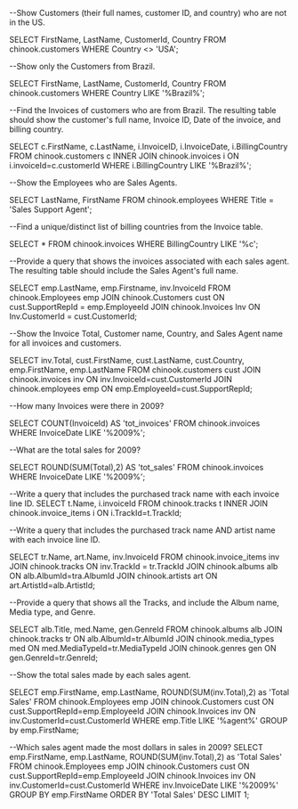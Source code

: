--Show Customers (their full names, customer ID, and country) who are not in the US. 

SELECT FirstName, LastName, CustomerId, Country
FROM chinook.customers
WHERE Country <> 'USA';



--Show only the Customers from Brazil.

SELECT FirstName, LastName, CustomerId, Country
FROM chinook.customers
WHERE Country LIKE '%Brazil%';



--Find the Invoices of customers who are from Brazil. The resulting table should show the customer's full name, Invoice ID, Date of the invoice, and billing country.

SELECT c.FirstName, c.LastName, i.InvoiceID, i.InvoiceDate, i.BillingCountry
FROM chinook.customers c
INNER JOIN chinook.invoices i
ON i.invoiceId=c.customerId
WHERE i.BillingCountry LIKE '%Brazil%';



--Show the Employees who are Sales Agents.

SELECT LastName, FirstName
FROM chinook.employees
WHERE Title = 'Sales Support Agent';



--Find a unique/distinct list of billing countries from the Invoice table.

SELECT * 
FROM chinook.invoices
WHERE BillingCountry LIKE '%c';



--Provide a query that shows the invoices associated with each sales agent. The resulting table should include the Sales Agent's full name.
    
SELECT emp.LastName, emp.Firstname, inv.InvoiceId
FROM chinook.Employees emp 
JOIN chinook.Customers cust 
ON cust.SupportRepId = emp.EmployeeId
JOIN chinook.Invoices Inv 
ON Inv.CustomerId = cust.CustomerId;



--Show the Invoice Total, Customer name, Country, and Sales Agent name for all invoices and customers.

SELECT inv.Total, cust.FirstName, cust.LastName, cust.Country, emp.FirstName, emp.LastName
FROM chinook.customers cust
JOIN chinook.invoices inv
ON inv.InvoiceId=cust.CustomerId
JOIN chinook.employees emp
ON emp.EmployeeId=cust.SupportRepId;



--How many Invoices were there in 2009?

SELECT COUNT(InvoiceId) AS 'tot_invoices'
FROM chinook.invoices
WHERE InvoiceDate LIKE '%2009%';



--What are the total sales for 2009?

SELECT ROUND(SUM(Total),2) AS 'tot_sales'
FROM chinook.invoices
WHERE InvoiceDate LIKE '%2009%';



--Write a query that includes the purchased track name with each invoice line ID.
SELECT t.Name, i.invoiceId
FROM chinook.tracks t
INNER JOIN chinook.invoice_items i
ON i.TrackId=t.TrackId;



--Write a query that includes the purchased track name AND artist name with each invoice line ID.

SELECT tr.Name, art.Name, inv.InvoiceId
FROM chinook.invoice_items inv
JOIN chinook.tracks
ON inv.TrackId = tr.TrackId
JOIN chinook.albums alb
ON alb.AlbumId=tra.AlbumId
JOIN chinook.artists art
ON art.ArtistId=alb.ArtistId;



--Provide a query that shows all the Tracks, and include the Album name, Media type, and Genre.

SELECT alb.Title, med.Name, gen.GenreId
FROM chinook.albums alb
JOIN chinook.tracks tr
ON alb.AlbumId=tr.AlbumId
JOIN chinook.media_types med
ON med.MediaTypeId=tr.MediaTypeId
JOIN chinook.genres gen
ON gen.GenreId=tr.GenreId;



--Show the total sales made by each sales agent.
 
SELECT emp.FirstName, emp.LastName, ROUND(SUM(inv.Total),2) as 'Total Sales'
FROM chinook.Employees emp
JOIN chinook.Customers cust 
ON cust.SupportRepId=emp.EmployeeId
JOIN chinook.Invoices inv
ON inv.CustomerId=cust.CustomerId
WHERE emp.Title LIKE '%agent%'
GROUP by emp.FirstName;


--Which sales agent made the most dollars in sales in 2009?
SELECT emp.FirstName, emp.LastName, ROUND(SUM(inv.Total),2) as 'Total Sales'
FROM chinook.Employees emp
JOIN chinook.Customers cust 
ON cust.SupportRepId=emp.EmployeeId
JOIN chinook.Invoices inv
ON inv.CustomerId=cust.CustomerId
WHERE inv.InvoiceDate LIKE '%2009%'
GROUP BY emp.FirstName
ORDER BY 'Total Sales' DESC
LIMIT 1;
